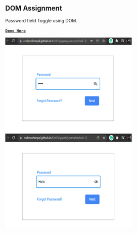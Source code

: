 ## DOM Assignment

Password field Toggle using DOM.

[**`Demo Here`**](https://coderushnepal.github.io/KritiPrajapati/javascript/task-3/)

<img src="image/password-hide.PNG/" width="400px" height = "300px" alt="Hide Password"> <img src="image/password-show.PNG/" width="400px" height = "300px" alt="Show Password">

